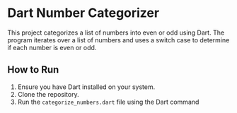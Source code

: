 # Dart Number Categorizer

This project categorizes a list of numbers into even or odd using Dart. The program iterates over a list of numbers and uses a switch case to determine if each number is even or odd.

## How to Run

1. Ensure you have Dart installed on your system.
2. Clone the repository.
3. Run the `categorize_numbers.dart` file using the Dart command
